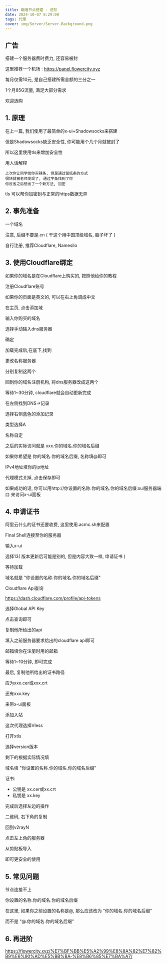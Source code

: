 ```yaml
---
title: 翻墙节点搭建 - 进阶
date: 2024-10-07 8:29:00
tags: 代理
cover: img/Server/Server-Background.png
---
```


## 广告

搭建一个服务器费时费力, 还容易被封

这里推荐一个机场 : https://panel.flowercity.xyz

每月仅需10元, 是自己搭建所需金额的三分之一

1个月85G流量, 满足大部分需求

欢迎选购

## 1. 原理

在上一篇, 我们使用了最简单的x-ui+Shadowsocks来搭建

但是Shadowsocks缺乏安全性, 你可能用个几个月就被封了

所以这里使用tls来增加安全性

用人话解释

```
上次你让同学给你买辣条, 但是通过留纸条的方式
很快就被老师发现了, 通过字条找到了你
你反省之后想出了一个新方法, 加密
```
tls 可以帮你加密到与正常的https数据无异

## 2. 事先准备

一个域名

注意, 后缀不要是.cn ( 干这个用中国顶级域名, 脑子坏了 )

自行注册, 推荐Cloudflare, Namesilo

## 3. 使用Cloudflare绑定

如果你的域名是在Cloudflare上购买的, 按照他给你的教程

注册Cloudflare账号

如果你的页面是英文的, 可以在右上角调成中文

在主页, 点击添加域

输入你购买的域名

选择手动输入dns服务器

确定

加载完成后,在底下,找到

更改名称服务器

分别复制这两个

回到你的域名注册机构, 将dns服务器改成这两个

等待1~30分钟, cloudflare就会自动更新完成

在左侧找到DNS->记录

选择右侧蓝色的添加记录

类型选择A

名称自定

之后的实际访问就是 xxx.你的域名.你的域名后缀

如果你希望是 你的域名.你的域名后缀, 名称填@即可

IPv4地址填你的ip地址

代理模式关掉, 点击保存即可

如果成功的话, 你可以用http://你设置的名称.你的域名.你的域名后缀:xui服务器端口 来访问x-ui面板

## 4. 申请证书

阿里云什么的证书还要收费, 这里使用.acmc.sh来配置

Final Shell连接至你的服务器

输入x-ui

选择13( 版本更新后可能是别的, 但是内容大致一样, 申请证书 )

等待加载

域名就是 "你设置的名称.你的域名.你的域名后缀"

Cloudflare Api查询

https://dash.cloudflare.com/profile/api-tokens

选择Global API Key

点击查询即可

复制他所给出的api

填入之前服务器要求给出的cloudflare api即可

邮箱填你在注册时用的邮箱

等待1~10分钟, 即可完成

最后, 复制他所给出的证书路径

应为xxx.cer或xxx.crt

还有xxx.key

来带x-ui面板

添加入站

这次代理选择Vless

打开xtls

选择version版本

剩下的根据实际情况填

域名填 "你设置的名称.你的域名.你的域名后缀"

证书:
- 公钥是 xx.cer或xx.crt
- 私钥是 xx.key

完成后选择左边的操作

二维码, 右下角的复制

回到v2rayN

点击左上角的服务器

从剪贴板导入

即可更安全的使用

## 5. 常见问题

节点连接不上

你设置的名称.你的域名.你的域名后缀

在这里, 如果你之前设置的名称是@, 那么应该改为 "你的域名.你的域名后缀"

而不是 "@.你的域名.你的域名后缀"

## 6. 再进阶

https://flowercity.xyz/%E7%BF%BB%E5%A2%99%E8%8A%82%E7%82%B9%E6%90%AD%E5%BB%BA-%E8%B6%85%E7%BA%A7/